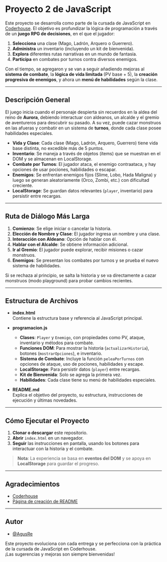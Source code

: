 # Proyecto 2 de JavaScript

Este proyecto se desarrolla como parte de la cursada de JavaScript en [Coderhouse](https://www.coderhouse.com/). El objetivo es profundizar la lógica de programación a través de un **juego RPG de decisiones**, en el que el jugador:

1. **Selecciona** una clase (Mago, Ladrón, Arquero o Guerrero).  
2. **Administra** un inventario (incluyendo un kit de bienvenida).  
3. **Explora** diferentes rutas narrativas en un mundo de fantasía.  
4. **Participa** en combates por turnos contra diversos enemigos.

Con el tiempo, se agregaron y se van a seguir añadiendo mejoras al **sistema de combate**, la **lógica de vida limitada** (PV base + 5), la **creación progresiva de enemigos**, y ahora un **menú de habilidades** según la clase.

---

## Descripción General

El juego inicia cuando el personaje despierta sin recuerdos en la aldea del reino de **Aurora**, debiendo interactuar con aldeanos, un alcalde y el gremio de aventureros para descubrir su pasado. A su vez, puede cazar monstruos en las afueras y combatir en un sistema de **turnos**, donde cada clase posee habilidades especiales.

- **Vida y Clase**: Cada clase (Mago, Ladrón, Arquero, Guerrero) tiene vida base distinta, no excedible más de 5 puntos.  
- **Inventario**: Se maneja a través de objetos (ítems) que se muestran en el DOM y se almacenan en LocalStorage.  
- **Combate por Turnos**: El jugador ataca, el enemigo contraataca, y hay opciones de usar pociones, habilidades o escapar.  
- **Enemigos**: Se enfrentan enemigos fijos (Slime, Lobo, Hada Maligna) y luego se generan aleatoriamente (Orco, Zombi, etc.) con dificultad creciente.  
- **LocalStorage**: Se guardan datos relevantes (`player`, inventario) para persistir entre recargas.

---

## Ruta de Diálogo Más Larga

1. **Comienzo**: Se elige iniciar o cancelar la historia.  
2. **Elección de Nombre y Clase**: El jugador ingresa un nombre y una clase.  
3. **Interacción con Aldeano**: Opción de hablar con él.  
4. **Hablar con el Alcalde**: Se obtiene información adicional.  
5. **Ir al Gremio**: El jugador puede explorar, recibir misiones o cazar monstruos.  
6. **Enemigos**: Se presentan los combates por turnos y se prueba el nuevo sistema de habilidades.  

Si se rechaza al principio, se salta la historia y se va directamente a cazar monstruos (modo playground) para probar cambios recientes.

---

## Estructura de Archivos

- **index.html**  
  Contiene la estructura base y referencia al JavaScript principal.

- **programacion.js**  
  - **Clases**: `Player` y `Enemigo`, con propiedades como PV, ataque, inventario y métodos para combate.  
  - **Funciones DOM**: Para mostrar la historia (`actualizarHistoria`), botones (`mostrarOpciones`), e inventario.  
  - **Sistema de Combate**: Incluye la función `peleaPorTurnos` con opciones de ataque, uso de pociones, habilidades y escape.  
  - **LocalStorage**: Para persistir datos (`player`) entre recargas.  
  - **Kit de Bienvenida**: Solo se agrega la primera vez.  
  - **Habilidades**: Cada clase tiene su menú de habilidades especiales.

- **README.md**  
  Explica el objetivo del proyecto, su estructura, instrucciones de ejecución y últimas novedades.

---

## Cómo Ejecutar el Proyecto

1. **Clonar o descargar** este repositorio.  
2. **Abrir** `index.html` en un navegador.  
3. **Seguir** las instrucciones en pantalla, usando los botones para interactuar con la historia y el combate.

> **Nota**: La experiencia se basa en **eventos del DOM** y se apoya en **LocalStorage** para guardar el progreso.

---

## Agradecimientos

- [Coderhouse](https://www.coderhouse.com/ar/)  
- [Página de creación de README](https://readme.so/es)  

---

## Autor

- [@AgusRe](https://github.com/AgusRe)

Este proyecto evoluciona con cada entrega y se perfecciona con la práctica de la cursada de JavaScript en Coderhouse.  
¡Las sugerencias y mejoras son siempre bienvenidas!

